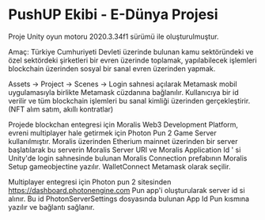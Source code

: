 <h1> PushUP Ekibi - E-Dünya Projesi</h1>

Proje Unity oyun motoru 2020.3.34f1 sürümü ile oluşturulmuştur.

Amaç:
Türkiye Cumhuriyeti Devleti üzerinde bulunan kamu sektöründeki ve özel sektördeki şirketleri bir evren üzerinde toplamak, yapılabilecek işlemleri blockchain üzerinden 
sosyal bir sanal evren üzerinden yapmak.

Assets -> Project -> Scenes -> Login sahnesi açılarak Metamask mobil uygulamasıyla birlikte Metamask cüzdanına bağlanılır.
Kullanıcıya bir id verilir ve tüm blockchain işlemleri bu sanal kimliği üzerinden gerçekleştirir.
(NFT alım satım, akıllı kontratlar)

Projede blockchan entegresi için Moralis Web3 Development Platform, evreni multiplayer hale getirmek için Photon Pun 2 Game Server kullanılmıştır.
Moralis üzerinden Etherium mainnet üzerinden bir server başlatılarak bu serverin Moralis Server URI ve Moralis Application Id ' si Unity'de login sahnesinde bulunan Moralis Connection prefabının Moralis Setup gameobjectine yazılır.
WalletConnect Metamask olarak seçilir.

Multiplayer entegresi için Photon pun 2 sitesinden https://dashboard.photonengine.com Pun app'i oluşturularak server id si alınır. Bu id PhotonServerSettings dosyasında bulunan App Id Pun kısmına yazılır ve bağlantı sağlanır.


